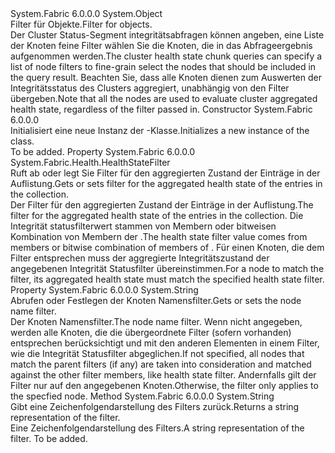 <Type Name="NodeHealthStateFilter" FullName="System.Fabric.Health.NodeHealthStateFilter">
  <TypeSignature Language="C#" Value="public sealed class NodeHealthStateFilter" />
  <TypeSignature Language="ILAsm" Value=".class public auto ansi sealed beforefieldinit NodeHealthStateFilter extends System.Object" />
  <TypeSignature Language="DocId" Value="T:System.Fabric.Health.NodeHealthStateFilter" />
  <TypeSignature Language="VB.NET" Value="Public NotInheritable Class NodeHealthStateFilter" />
  <TypeSignature Language="F#" Value="type NodeHealthStateFilter = class" />
  <AssemblyInfo>
    <AssemblyName>System.Fabric</AssemblyName>
    <AssemblyVersion>6.0.0.0</AssemblyVersion>
  </AssemblyInfo>
  <Base>
    <BaseTypeName>System.Object</BaseTypeName>
  </Base>
  <Interfaces />
  <Docs>
    <summary>
            <span data-ttu-id="2652d-101">Filter für <see cref="T:System.Fabric.Health.NodeHealthState" /> Objekte.</span><span class="sxs-lookup"><span data-stu-id="2652d-101">Filter for <see cref="T:System.Fabric.Health.NodeHealthState" /> objects.</span></span>
            </summary>
    <remarks><span data-ttu-id="2652d-102">Der Cluster Status-Segment integritätsabfragen können angeben, eine Liste der Knoten feine Filter wählen Sie die Knoten, die in das Abfrageergebnis aufgenommen werden.</span><span class="sxs-lookup"><span data-stu-id="2652d-102">The cluster health state chunk queries can specify a list of node filters to fine-grain select the nodes that should be included in the query result.</span></span>
            <span data-ttu-id="2652d-103">Beachten Sie, dass alle Knoten dienen zum Auswerten der Integritätsstatus des Clusters aggregiert, unabhängig von den Filter übergeben.</span><span class="sxs-lookup"><span data-stu-id="2652d-103">Note that all the nodes are used to evaluate cluster aggregated health state, regardless of the filter passed in.</span></span></remarks>
  </Docs>
  <Members>
    <Member MemberName=".ctor">
      <MemberSignature Language="C#" Value="public NodeHealthStateFilter ();" />
      <MemberSignature Language="ILAsm" Value=".method public hidebysig specialname rtspecialname instance void .ctor() cil managed" />
      <MemberSignature Language="DocId" Value="M:System.Fabric.Health.NodeHealthStateFilter.#ctor" />
      <MemberSignature Language="VB.NET" Value="Public Sub New ()" />
      <MemberType>Constructor</MemberType>
      <AssemblyInfo>
        <AssemblyName>System.Fabric</AssemblyName>
        <AssemblyVersion>6.0.0.0</AssemblyVersion>
      </AssemblyInfo>
      <Parameters />
      <Docs>
        <summary>
            <span data-ttu-id="2652d-104">Initialisiert eine neue Instanz der <see cref="T:System.Fabric.Health.NodeHealthStateFilter" />-Klasse.</span><span class="sxs-lookup"><span data-stu-id="2652d-104">Initializes a new instance of the <see cref="T:System.Fabric.Health.NodeHealthStateFilter" /> class.</span></span>
            </summary>
        <remarks>To be added.</remarks>
      </Docs>
    </Member>
    <Member MemberName="HealthStateFilter">
      <MemberSignature Language="C#" Value="public System.Fabric.Health.HealthStateFilter HealthStateFilter { get; set; }" />
      <MemberSignature Language="ILAsm" Value=".property instance valuetype System.Fabric.Health.HealthStateFilter HealthStateFilter" />
      <MemberSignature Language="DocId" Value="P:System.Fabric.Health.NodeHealthStateFilter.HealthStateFilter" />
      <MemberSignature Language="VB.NET" Value="Public Property HealthStateFilter As HealthStateFilter" />
      <MemberSignature Language="F#" Value="member this.HealthStateFilter : System.Fabric.Health.HealthStateFilter with get, set" Usage="System.Fabric.Health.NodeHealthStateFilter.HealthStateFilter" />
      <MemberType>Property</MemberType>
      <AssemblyInfo>
        <AssemblyName>System.Fabric</AssemblyName>
        <AssemblyVersion>6.0.0.0</AssemblyVersion>
      </AssemblyInfo>
      <ReturnValue>
        <ReturnType>System.Fabric.Health.HealthStateFilter</ReturnType>
      </ReturnValue>
      <Docs>
        <summary>
            <span data-ttu-id="2652d-105">Ruft ab oder legt Sie Filter für den aggregierten Zustand der <see cref="T:System.Fabric.Health.NodeHealthState" /> Einträge in der Auflistung.</span><span class="sxs-lookup"><span data-stu-id="2652d-105">Gets or sets filter for the aggregated health state of the <see cref="T:System.Fabric.Health.NodeHealthState" /> entries in the collection.</span></span> 
            </summary>
        <value><span data-ttu-id="2652d-106">Der Filter für den aggregierten Zustand der <see cref="T:System.Fabric.Health.NodeHealthState" /> Einträge in der Auflistung.</span><span class="sxs-lookup"><span data-stu-id="2652d-106">The filter for the aggregated health state of the <see cref="T:System.Fabric.Health.NodeHealthState" /> entries in the collection.</span></span></value>
        <remarks><span data-ttu-id="2652d-107">Die Integrität statusfilterwert stammen von Membern oder bitweisen Kombination von Membern der <see cref="T:System.Fabric.Health.HealthStateFilter" />.</span><span class="sxs-lookup"><span data-stu-id="2652d-107">The health state filter value comes from members or bitwise combination of members of <see cref="T:System.Fabric.Health.HealthStateFilter" />.</span></span> <span data-ttu-id="2652d-108">Für einen Knoten, die dem Filter entsprechen muss der aggregierte Integritätszustand der angegebenen Integrität Statusfilter übereinstimmen.</span><span class="sxs-lookup"><span data-stu-id="2652d-108">For a node to match the filter, its aggregated health state must match the specified health state filter.</span></span></remarks>
      </Docs>
    </Member>
    <Member MemberName="NodeNameFilter">
      <MemberSignature Language="C#" Value="public string NodeNameFilter { get; set; }" />
      <MemberSignature Language="ILAsm" Value=".property instance string NodeNameFilter" />
      <MemberSignature Language="DocId" Value="P:System.Fabric.Health.NodeHealthStateFilter.NodeNameFilter" />
      <MemberSignature Language="VB.NET" Value="Public Property NodeNameFilter As String" />
      <MemberSignature Language="F#" Value="member this.NodeNameFilter : string with get, set" Usage="System.Fabric.Health.NodeHealthStateFilter.NodeNameFilter" />
      <MemberType>Property</MemberType>
      <AssemblyInfo>
        <AssemblyName>System.Fabric</AssemblyName>
        <AssemblyVersion>6.0.0.0</AssemblyVersion>
      </AssemblyInfo>
      <ReturnValue>
        <ReturnType>System.String</ReturnType>
      </ReturnValue>
      <Docs>
        <summary>
            <span data-ttu-id="2652d-109">Abrufen oder Festlegen der Knoten Namensfilter.</span><span class="sxs-lookup"><span data-stu-id="2652d-109">Gets or sets the node name filter.</span></span>
            </summary>
        <value><span data-ttu-id="2652d-110">Der Knoten Namensfilter.</span><span class="sxs-lookup"><span data-stu-id="2652d-110">The node name filter.</span></span></value>
        <remarks><span data-ttu-id="2652d-111">Wenn nicht angegeben, werden alle Knoten, die die übergeordnete Filter (sofern vorhanden) entsprechen berücksichtigt und mit den anderen Elementen in einem Filter, wie die Integrität Statusfilter abgeglichen.</span><span class="sxs-lookup"><span data-stu-id="2652d-111">If not specified, all nodes that match the parent filters (if any) are taken into consideration and matched against the other filter members, like health state filter.</span></span>
            <span data-ttu-id="2652d-112">Andernfalls gilt der Filter nur auf den angegebenen Knoten.</span><span class="sxs-lookup"><span data-stu-id="2652d-112">Otherwise, the filter only applies to the specfied node.</span></span></remarks>
      </Docs>
    </Member>
    <Member MemberName="ToString">
      <MemberSignature Language="C#" Value="public override string ToString ();" />
      <MemberSignature Language="ILAsm" Value=".method public hidebysig virtual instance string ToString() cil managed" />
      <MemberSignature Language="DocId" Value="M:System.Fabric.Health.NodeHealthStateFilter.ToString" />
      <MemberSignature Language="VB.NET" Value="Public Overrides Function ToString () As String" />
      <MemberSignature Language="F#" Value="override this.ToString : unit -&gt; string" Usage="nodeHealthStateFilter.ToString " />
      <MemberType>Method</MemberType>
      <AssemblyInfo>
        <AssemblyName>System.Fabric</AssemblyName>
        <AssemblyVersion>6.0.0.0</AssemblyVersion>
      </AssemblyInfo>
      <ReturnValue>
        <ReturnType>System.String</ReturnType>
      </ReturnValue>
      <Parameters />
      <Docs>
        <summary>
            <span data-ttu-id="2652d-113">Gibt eine Zeichenfolgendarstellung des Filters zurück.</span><span class="sxs-lookup"><span data-stu-id="2652d-113">Returns a string representation of the filter.</span></span>
            </summary>
        <returns><span data-ttu-id="2652d-114">Eine Zeichenfolgendarstellung des Filters.</span><span class="sxs-lookup"><span data-stu-id="2652d-114">A string representation of the filter.</span></span></returns>
        <remarks>To be added.</remarks>
      </Docs>
    </Member>
  </Members>
</Type>